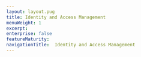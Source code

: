 ```yaml
---
layout: layout.pug
title: Identity and Access Management
menuWeight: 1
excerpt:
enterprise: false
featureMaturity:
navigationTitle:  Identity and Access Management
---
```

